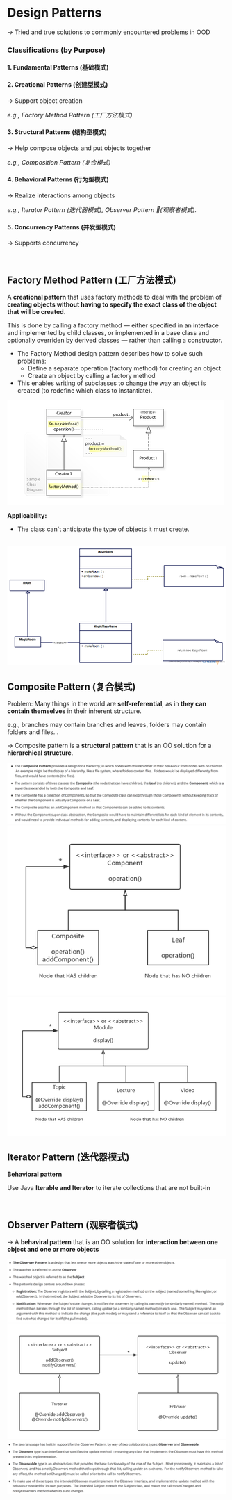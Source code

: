 # Design Patterns

-> Tried and true solutions to commonly encountered problems in OOD

### Classifications (by Purpose)

#### 1. Fundamental Patterns (基础模式)

#### 2. Creational Patterns (创建型模式)

-> Support object creation

*e.g., Factory Method Pattern (工厂方法模式)*

#### 3. Structural Patterns (结构型模式)

-> Help compose objects and put objects together

*e.g., Composition Pattern (复合模式)*

#### 4. Behavioral Patterns (行为型模式) 

-> Realize interactions among objects

*e.g., Iterator Pattern (迭代器模式), Observer Pattern (观察者模式).*

#### 5. Concurrency Patterns (并发型模式)

-> Supports concurrency

<br>

## Factory Method Pattern (工厂方法模式)

A **creational pattern** that uses factory methods to deal with the problem of **creating objects without having to specify the exact class of the object that will be created**.

This is done by calling a factory method — either specified in an interface and implemented by child classes, or implemented in a base class and optionally overriden by derived classes — rather than calling a constructor.

* The Factory Method design pattern describes how to solve such problems:
  * Define a separate operation (factory method) for creating an object
  * Create an object by calling a factory method
* This enables writing of subclasses to change the way an object is created (to redefine which class to instantiate).

<img src="https://github.com/Ziang-Lu/Software-Development-and-Design/blob/master/5-Design%20Patterns/1-Factory%20Method%20Pattern/factory_method_pattern.jpg?raw=true">

**Applicability:**

* The class can't anticipate the type of objects it must create.

<br>

<img src="https://github.com/Ziang-Lu/Software-Development-and-Design/blob/master/5-Design%20Patterns/1-Factory%20Method%20Pattern/MazeGame-Room%20Example.png?raw=true">

<br>

## Composite Pattern (复合模式)

Problem: Many things in the world are **self-referential**, as in **they can contain themselves** in their inherent structure.

e.g., branches may contain branches and leaves, folders may contain folders and files...

-> Composite pattern is a **structural pattern** that is an OO solution for a **hierarchical structure**.

<img src="https://github.com/Ziang-Lu/Software-Development-and-Design/blob/master/5-Design%20Patterns/2-Composite%20Pattern/composite_pattern.png?raw=true">

<img src="https://github.com/Ziang-Lu/Software-Development-and-Design/blob/master/5-Design%20Patterns/2-Composite%20Pattern/Composite%20Pattern.png?raw=true">

<img src="https://github.com/Ziang-Lu/Software-Development-and-Design/blob/master/5-Design%20Patterns/2-Composite%20Pattern/Topic-Lecture-Video%20Example.png?raw=true">

<br>

## Iterator Pattern (迭代器模式)

**Behavioral pattern**

Use Java **Iterable and Iterator** to iterate collections that are not built-in

<br>

## Observer Pattern (观察者模式)

-> A **behaviral pattern** that is an OO solution for **interaction between one object and one or more objects**

<img src="https://github.com/Ziang-Lu/Software-Development-and-Design/blob/master/5-Design%20Patterns/4-Observer%20Pattern/observer_pattern.png?raw=true">

<img src="https://github.com/Ziang-Lu/Software-Development-and-Design/blob/master/5-Design%20Patterns/4-Observer%20Pattern/Observer%20Pattern.png?raw=true">

<img src="https://github.com/Ziang-Lu/Software-Development-and-Design/blob/master/5-Design%20Patterns/4-Observer%20Pattern/Java_Observable_Observer.png?raw=true">

